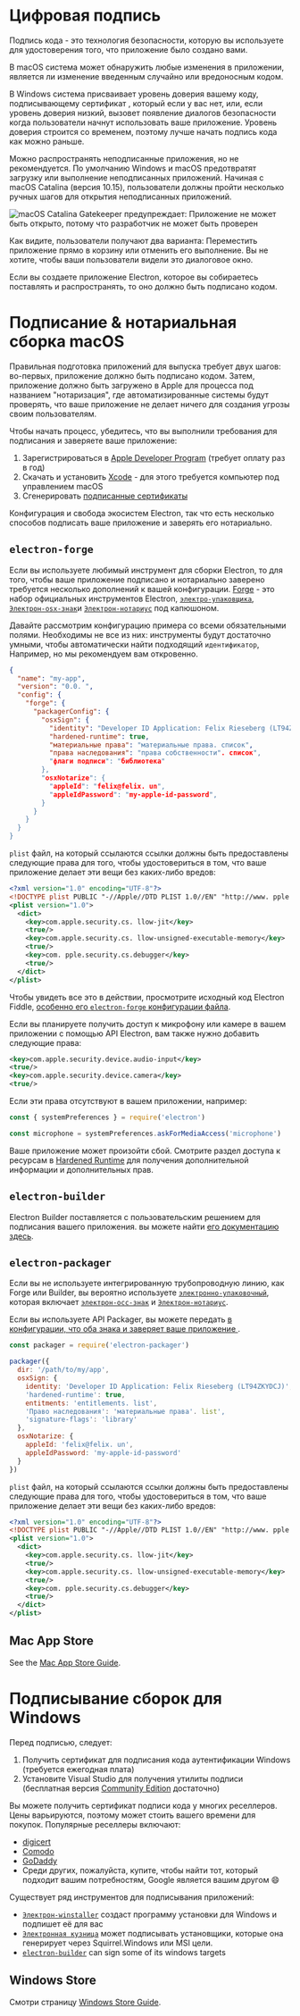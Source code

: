 # Цифровая подпись

Подпись кода - это технология безопасности, которую вы используете для удостоверения того, что приложение было создано вами.

В macOS система может обнаружить любые изменения в приложении, является ли изменение введенным случайно или вредоносным кодом.

В Windows система присваивает уровень доверия вашему коду, подписывающему сертификат , который если у вас нет, или, если уровень доверия низкий, вызовет появление диалогов безопасности когда пользователи начнут использовать ваше приложение.  Уровень доверия строится со временем, поэтому лучше начать подпись кода как можно раньше.

Можно распространять неподписанные приложения, но не рекомендуется. По умолчанию Windows и macOS предотвратят загрузку или выполнение неподписанных приложений. Начиная с macOS Catalina (версия 10.15), пользователи должны пройти несколько ручных шагов для открытия неподписанных приложений.

![macOS Catalina Gatekeeper предупреждает: Приложение не может быть открыто, потому что
разработчик не может быть проверен](../images/gatekeeper.png)

Как видите, пользователи получают два варианта: Переместить приложение прямо в корзину или отменить его выполнение. Вы не хотите, чтобы ваши пользователи видели это диалоговое окно.

Если вы создаете приложение Electron, которое вы собираетесь поставлять и распространять, то оно должно быть подписано кодом.

# Подписание & нотариальная сборка macOS

Правильная подготовка приложений для выпуска требует двух шагов: во-первых, приложение должно быть подписано кодом. Затем, приложение должно быть загружено в Apple для процесса под названием "нотаризация", где автоматизированные системы будут проверять, что ваше приложение не делает ничего для создания угрозы своим пользователям.

Чтобы начать процесс, убедитесь, что вы выполнили требования для подписания и заверяете ваше приложение:

1. Зарегистрироваться в [Apple Developer Program][] (требует оплату раз в год)
2. Скачать и установить [Xcode][] - для этого требуется компьютер под управлением macOS
3. Сгенерировать [подписанные сертификаты][]

Конфигурация и свобода экосистем Electron, так что есть несколько способов подписать ваше приложение и заверять его нотариально.

## `electron-forge`

Если вы используете любимый инструмент для сборки Electron, то для того, чтобы ваше приложение подписано и нотариально заверено требуется несколько дополнений к вашей конфигурации. [Forge](https://electronforge.io) - это набор официальных инструментов Electron, [`электро-упаковщика`][], [`Электрон-osx-знак`][]и [`Электрон-нотариус`][] под капюшоном.

Давайте рассмотрим конфигурацию примера со всеми обязательными полями. Необходимы не все из них: инструменты будут достаточно умными, чтобы автоматически найти подходящий `идентификатор`, Например, но мы рекомендуем вам откровенно.

```json
{
  "name": "my-app",
  "version": "0.0. ",
  "config": {
    "forge": {
      "packagerConfig": {
        "osxSign": {
          "identity": "Developer ID Application: Felix Rieseberg (LT94ZKYDCJ)",
          "hardened-runtime": true,
          "материальные права": "материальные права. список",
          "права наследования": "права собственности". список",
          "флаги подписи": "библиотека"
        },
        "osxNotarize": {
          "appleId": "felix@felix. un",
          "appleIdPassword": "my-apple-id-password",
        }
      }
    }
  }
}
```

`plist` файл, на который ссылаются ссылки должны быть предоставлены следующие права для того, чтобы удостовериться в том, что ваше приложение делает эти вещи без каких-либо вредов:

```xml
<?xml version="1.0" encoding="UTF-8"?>
<!DOCTYPE plist PUBLIC "-//Apple//DTD PLIST 1.0//EN" "http://www. pple.com/DTDs/PropertyList-1.0.dtd">
<plist version="1.0">
  <dict>
    <key>com.apple.security.cs. llow-jit</key>
    <true/>
    <key>com.apple.security.cs. llow-unsigned-executable-memory</key>
    <true/>
    <key>com. pple.security.cs.debugger</key>
    <true/>
  </dict>
</plist>
```

Чтобы увидеть все это в действии, просмотрите исходный код Electron Fiddle, [особенно его `electron-forge` конфигурации файла](https://github.com/electron/fiddle/blob/master/forge.config.js).

Если вы планируете получить доступ к микрофону или камере в вашем приложении с помощью API Electron, вам также нужно добавить следующие права:

```xml
<key>com.apple.security.device.audio-input</key>
<true/>
<key>com.apple.security.device.camera</key>
<true/>
```

Если эти права отсутствуют в вашем приложении, например:

```js
const { systemPreferences } = require('electron')

const microphone = systemPreferences.askForMediaAccess('microphone')
```

Ваше приложение может произойти сбой. Смотрите раздел доступа к ресурсам в [Hardened Runtime](https://developer.apple.com/documentation/security/hardened_runtime) для получения дополнительной информации и дополнительных прав.

## `electron-builder`

Electron Builder поставляется с пользовательским решением для подписания вашего приложения. вы можете найти [его документацию здесь](https://www.electron.build/code-signing).

## `electron-packager`

Если вы не используете интегрированную трубопроводную линию, как Forge или Builder, вы вероятно используете [`электронно-упаковочный`][], которая включает [`электрон-осс-знак`][] и [`Электрон-нотариус`][].

Если вы используете API Packager, вы можете передать [в конфигурации, что оба знака и заверяет ваше приложение ](https://electron.github.io/electron-packager/master/interfaces/electronpackager.options.html).

```js
const packager = require('electron-packager')

packager({
  dir: '/path/to/my/app',
  osxSign: {
    identity: 'Developer ID Application: Felix Rieseberg (LT94ZKYDCJ)',
    'hardened-runtime': true,
    entitments: 'entitlements. list',
    'Право наследования': 'материальные права'. list',
    'signature-flags': 'library'
  },
  osxNotarize: {
    appleId: 'felix@felix. un',
    appleIdPassword: 'my-apple-id-password'
  }
})
```

`plist` файл, на который ссылаются ссылки должны быть предоставлены следующие права для того, чтобы удостовериться в том, что ваше приложение делает эти вещи без каких-либо вредов:

```xml
<?xml version="1.0" encoding="UTF-8"?>
<!DOCTYPE plist PUBLIC "-//Apple//DTD PLIST 1.0//EN" "http://www. pple.com/DTDs/PropertyList-1.0.dtd">
<plist version="1.0">
  <dict>
    <key>com.apple.security.cs. llow-jit</key>
    <true/>
    <key>com.apple.security.cs. llow-unsigned-executable-memory</key>
    <true/>
    <key>com. pple.security.cs.debugger</key>
    <true/>
  </dict>
</plist>
```

## Mac App Store

See the [Mac App Store Guide][].

# Подписывание сборок для Windows

Перед подписью, следует:

1. Получить сертификат для подписания кода аутентификации Windows (требуется ежегодная плата)
2. Установите Visual Studio для получения утилиты подписи (бесплатная версия [ Community Edition](https://visualstudio.microsoft.com/vs/community/) достаточно)

Вы можете получить сертификат подписи кода у многих реселлеров. Цены варьируются, поэтому может стоить вашего времени для покупок. Популярные реселлеры включают:

* [digicert](https://www.digicert.com/code-signing/microsoft-authenticode.htm)
* [Comodo](https://www.comodo.com/landing/ssl-certificate/authenticode-signature/)
* [GoDaddy](https://au.godaddy.com/web-security/code-signing-certificate)
* Среди других, пожалуйста, купите, чтобы найти тот, который подходит вашим потребностям, Google является вашим другом 😄

Существует ряд инструментов для подписывания приложений:

- [`Электрон-winstaller`][] создаст программу установки для Windows и подпишет её для вас
- [`Электронная кузница`][] может подписывать установщики, которые она генерирует через Squirrel.Windows или MSI цели.
- [`electron-builder`][] can sign some of its windows targets

## Windows Store

Смотри страницу [Windows Store Guide][].

[Apple Developer Program]: https://developer.apple.com/programs/
[`electron-builder`]: https://github.com/electron-userland/electron-builder
[`Электронная кузница`]: https://github.com/electron-userland/electron-forge
[`Электрон-osx-знак`]: https://github.com/electron-userland/electron-osx-sign
[`электрон-осс-знак`]: https://github.com/electron-userland/electron-osx-sign
[`электро-упаковщика`]: https://github.com/electron/electron-packager
[`электронно-упаковочный`]: https://github.com/electron/electron-packager
[`Электрон-нотариус`]: https://github.com/electron/electron-notarize
[`Электрон-winstaller`]: https://github.com/electron/windows-installer
[Xcode]: https://developer.apple.com/xcode
[подписанные сертификаты]: https://github.com/electron/electron-osx-sign/wiki/1.-Getting-Started#certificates
[Mac App Store Guide]: mac-app-store-submission-guide.md
[Windows Store Guide]: windows-store-guide.md
